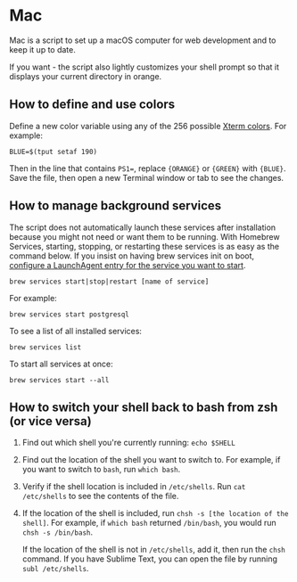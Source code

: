 # Mac

Mac is a script to set up a macOS computer for web development and to keep
it up to date.

If you want - the script also lightly customizes your shell prompt so that it displays your
current directory in orange.

## How to define and use colors

Define a new color variable using any of the 256 possible [Xterm colors](http://upload.wikimedia.org/wikipedia/commons/9/95/Xterm_color_chart.png). For example:

```
BLUE=$(tput setaf 190)
```

Then in the line that contains `PS1=`, replace `{ORANGE}` or `{GREEN}` with
`{BLUE}`. Save the file, then open a new Terminal window or tab to see the changes.

## How to manage background services

The script does not automatically launch these services after installation
because you might not need or want them to be running. With Homebrew Services,
starting, stopping, or restarting these services is as easy as the command below. If you insist on having brew services init on boot, [configure a LaunchAgent entry for the service you want to start](https://stackoverflow.com/questions/8014500/macosx-autostart-mysql-on-boot).

```
brew services start|stop|restart [name of service]
```

For example:

```
brew services start postgresql
```

To see a list of all installed services:

```
brew services list
```

To start all services at once:

```
brew services start --all
```

## How to switch your shell back to bash from zsh (or vice versa)

1. Find out which shell you're currently running: `echo $SHELL`
2. Find out the location of the shell you want to switch to. For example, if
   you want to switch to `bash`, run `which bash`.
3. Verify if the shell location is included in `/etc/shells`.
   Run `cat /etc/shells` to see the contents of the file.
4. If the location of the shell is included, run `chsh -s [the location of the shell]`.
   For example, if `which bash` returned `/bin/bash`, you would run `chsh -s /bin/bash`.

   If the location of the shell is not in `/etc/shells`, add it, then run the `chsh` command.
   If you have Sublime Text, you can open the file by running `subl /etc/shells`.
